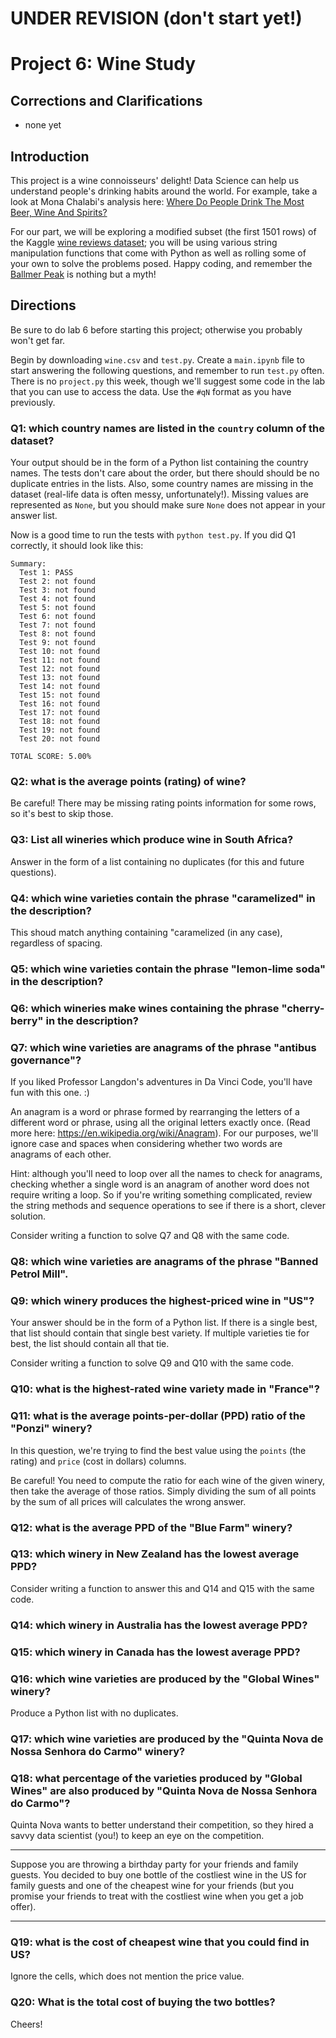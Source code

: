 # UNDER REVISION (don't start yet!)

# Project 6: Wine Study

## Corrections and Clarifications

* none yet

## Introduction

This project is a wine connoisseurs' delight!  Data Science can help us understand people's drinking habits around the world.  For example, take a look at Mona Chalabi's analysis here: [Where Do People Drink The Most Beer, Wine And Spirits?](https://fivethirtyeight.com/features/dear-mona-followup-where-do-people-drink-the-most-beer-wine-and-spirits/)

For our part, we will be exploring a modified subset (the first 1501 rows) of the Kaggle
[wine reviews dataset](https://www.kaggle.com/zynicide/wine-reviews);
you will be using various string manipulation functions that come with
Python as well as rolling some of your own to solve the problems
posed. Happy coding, and remember the [Ballmer
Peak](https://xkcd.com/323/) is nothing but a myth!

## Directions

Be sure to do lab 6 before starting this project; otherwise you
probably won't get far.

Begin by downloading `wine.csv` and `test.py`.  Create a `main.ipynb`
file to start answering the following questions, and remember to run
`test.py` often.  There is no `project.py` this week, though we'll
suggest some code in the lab that you can use to access the data.  Use
the `#qN` format as you have previously.

### Q1: which country names are listed in the `country` column of the dataset?

Your output should be in the form of a Python list containing the
country names.  The tests don't care about the order, but there should
should be no duplicate entries in the lists.  Also, some country names
are missing in the dataset (real-life data is often messy,
unfortunately!).  Missing values are represented as `None`, but you
should make sure `None` does not appear in your answer list.

Now is a good time to run the tests with `python test.py`.  If you did Q1 correctly, it should look like this:

```
Summary:
  Test 1: PASS
  Test 2: not found
  Test 3: not found
  Test 4: not found
  Test 5: not found
  Test 6: not found
  Test 7: not found
  Test 8: not found
  Test 9: not found
  Test 10: not found
  Test 11: not found
  Test 12: not found
  Test 13: not found
  Test 14: not found
  Test 15: not found
  Test 16: not found
  Test 17: not found
  Test 18: not found
  Test 19: not found
  Test 20: not found

TOTAL SCORE: 5.00%
```

### Q2: what is the average points (rating) of wine?

Be careful!  There may be missing rating points information for some rows, so
it's best to skip those.

### Q3: List all wineries which produce wine in South Africa?

Answer in the form of a list containing no duplicates (for this and future questions).

### Q4: which wine varieties contain the phrase "caramelized" in the description?

This shoud match anything containing "caramelized (in any case), regardless of
spacing.

### Q5: which wine varieties contain the phrase "lemon-lime soda" in the description?


### Q6: which wineries make wines containing the phrase "cherry-berry" in the description?

### Q7: which wine varieties are anagrams of the phrase "antibus governance"?

If you liked Professor Langdon's adventures in Da Vinci Code, you'll have fun with this one. :)

An anagram is a word or phrase formed by rearranging the letters of a
different word or phrase, using all the original letters exactly once.
(Read more here: https://en.wikipedia.org/wiki/Anagram).  For our
purposes, we'll ignore case and spaces when considering whether two
words are anagrams of each other.

Hint: although you'll need to loop over all the names to check for
anagrams, checking whether a single word is an anagram of another word
does not require writing a loop.  So if you're writing something
complicated, review the string methods and sequence operations to see
if there is a short, clever solution.

Consider writing a function to solve Q7 and Q8 with the same code.

### Q8: which wine varieties are anagrams of the phrase "Banned Petrol Mill".

### Q9: which winery produces the highest-priced wine in "US"?

Your answer should be in the form of a Python list.  If there is a
single best, that list should contain that single best variety.  If
multiple varieties tie for best, the list should contain all that tie.

Consider writing a function to solve Q9 and Q10 with the same code.

### Q10: what is the highest-rated wine variety made in "France"?

### Q11: what is the average points-per-dollar (PPD) ratio of the "Ponzi" winery?

In this question, we're trying to find the best value using the
`points` (the rating) and `price` (cost in dollars) columns.

Be careful!  You need to compute the ratio for each wine of the given
winery, then take the average of those ratios.  Simply dividing the
sum of all points by the sum of all prices will calculates the wrong
answer.

### Q12: what is the average PPD of the "Blue Farm" winery?

### Q13: which winery in New Zealand has the lowest average PPD?

Consider writing a function to answer this and Q14 and Q15 with the
same code.

### Q14: which winery in Australia has the lowest average PPD?

### Q15: which winery in Canada has the lowest average PPD?

### Q16: which wine varieties are produced by the "Global Wines" winery?

Produce a Python list with no duplicates.

### Q17: which wine varieties are produced by the "Quinta Nova de Nossa Senhora do Carmo" winery?

### Q18: what percentage of the varieties produced by "Global Wines" are also produced by "Quinta Nova de Nossa Senhora do Carmo"?
Quinta Nova wants to better understand their competition, so they
hired a savvy data scientist (you!) to keep an eye on the competition.

----

Suppose you are throwing a birthday party for your friends and family
guests. You decided to buy one bottle of the costliest wine in the US
for family guests and one of the cheapest wine for your friends (but
you promise your friends to treat with the costliest wine when you
get a job offer).

----

### Q19: what is the cost of cheapest wine that you could find in US?
Ignore the cells, which does not mention the price value.

### Q20: What is the total cost of buying the two bottles?

Cheers!
